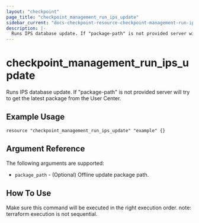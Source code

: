 ```yaml
---
layout: "checkpoint"
page_title: "checkpoint_management_run_ips_update"
sidebar_current: "docs-checkpoint-resource-checkpoint-management-run-ips-update"
description: |-
  Runs IPS database update. If "package-path" is not provided server will try to get the latest package from the User Center.
---
```


# checkpoint_management_run_ips_update

Runs IPS database update. If "package-path" is not provided server will try to get the latest package from the User Center.

## Example Usage

```hcl
resource "checkpoint_management_run_ips_update" "example" {}
```

## Argument Reference

The following arguments are supported:

* `package_path` - (Optional) Offline update package path.

## How To Use
Make sure this command will be executed in the right execution order. 
note: terraform execution is not sequential.    



